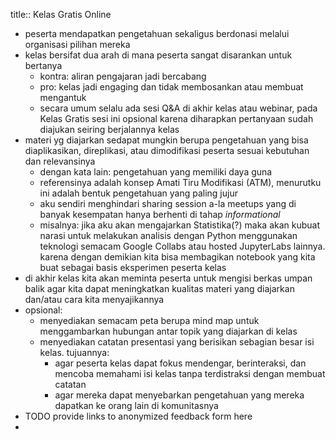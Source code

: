 title:: Kelas Gratis Online

- peserta mendapatkan pengetahuan sekaligus berdonasi melalui organisasi pilihan mereka
- kelas bersifat dua arah di mana peserta sangat disarankan untuk bertanya
	- kontra: aliran pengajaran jadi bercabang
	- pro: kelas jadi engaging dan tidak membosankan atau membuat mengantuk
	- secara umum selalu ada sesi Q&A di akhir kelas atau webinar, pada Kelas Gratis sesi ini opsional karena diharapkan pertanyaan sudah diajukan seiring berjalannya kelas
- materi yg diajarkan sedapat mungkin berupa pengetahuan yang bisa diaplikasikan, direplikasi, atau dimodifikasi peserta sesuai kebutuhan dan relevansinya
	- dengan kata lain: pengetahuan yang memiliki daya guna
	- referensinya adalah konsep Amati Tiru Modifikasi (ATM), menurutku ini adalah bentuk pengetahuan yang paling jujur
	- aku sendiri menghindari sharing session a-la meetups yang di banyak kesempatan hanya berhenti di tahap _informational_
	- misalnya: jika aku akan mengajarkan Statistika(?) maka akan kubuat narasi untuk melakukan analisis dengan Python menggunakan teknologi semacam Google Collabs atau hosted JupyterLabs lainnya. karena dengan demikian kita bisa membagikan notebook yang kita buat sebagai basis eksperimen peserta kelas
- di akhir kelas kita akan meminta peserta untuk mengisi berkas umpan balik agar kita dapat meningkatkan kualitas materi yang diajarkan dan/atau cara kita menyajikannya
- opsional:
	- menyediakan semacam peta berupa mind map untuk menggambarkan hubungan antar topik yang diajarkan di kelas
	- menyediakan catatan presentasi yang berisikan sebagian besar isi kelas. tujuannya:
		- agar peserta kelas dapat fokus mendengar, berinteraksi, dan mencoba memahami isi kelas tanpa terdistraksi dengan membuat catatan
		- agar mereka dapat menyebarkan pengetahuan yang mereka dapatkan ke orang lain di komunitasnya
- TODO provide links to anonymized feedback form here
-